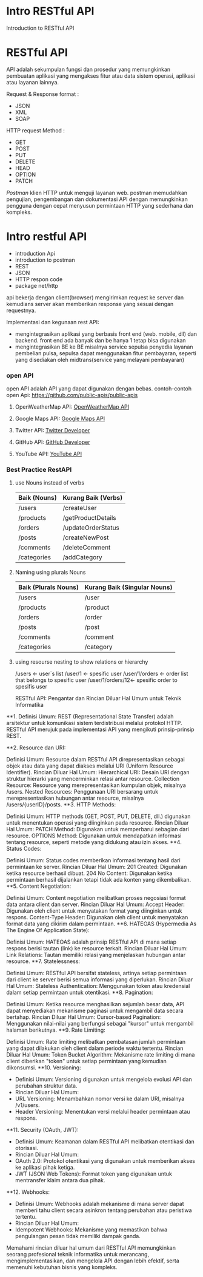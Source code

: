 # Intro RESTful API

Introduction to RESTful API

# RESTful API
API adalah sekumpulan fungsi dan prosedur yang memungkinkan pembuatan aplikasi yang mengakses fitur atau data sistem operasi, aplikasi atau layanan lainnya.

Request & Response format :
- JSON
- XML
- SOAP

HTTP request Method :
- GET
- POST
- PUT
- DELETE
- HEAD
- OPTION
- PATCH

*Postman* klien HTTP untuk menguji layanan web. postman memudahkan pengujian, pengembangan dan dokumentasi API dengan memungkinkan pengguna dengan cepat menyusun permintaan HTTP yang sederhana dan kompleks.

# Intro restful API
- introduction Api
- introduction to postman
- REST
- JSON
- HTTP respon code
- package net/http

api bekerja dengan client(browser) mengirimkan request ke server dan kemudians server akan memberikan response yang sesuai dengan requestnya.
 
Implementasi dan kegunaan rest API:
- mengintegrasikan aplikasi yang berbasis front end (web. mobile, dll) dan backend. front end ada banyak dan be hanya 1 tetap bisa digunakan
- mengintegrasikan BE ke BE
misalnya  service sepulsa penyedia layanan pembelian pulsa, sepulsa dapat menggunakan fitur pembayaran, seperti yang disediakan oleh midtrans(service yang melayani pembayaran)
 
### open API
open API adalah API yang dapat digunakan dengan bebas.
contoh-contoh open Api: https://github.com/public-apis/public-apis

1. OpenWeatherMap API: [OpenWeatherMap API](https://openweathermap.org/api)

2. Google Maps API: [Google Maps API](https://developers.google.com/maps)

3. Twitter API: [Twitter Developer](https://developer.twitter.com/en)

4. GitHub API: [GitHub Developer](https://developer.github.com/)

5. YouTube API: [YouTube API](https://developers.google.com/youtube/)

### Best Practice RestAPI
1. use Nouns instead of verbs

    | Baik (Nouns)    | Kurang Baik (Verbs) |
    |-----------------|---------------------|
    | /users          | /createUser         |
    | /products       | /getProductDetails  |
    | /orders         | /updateOrderStatus  |
    | /posts          | /createNewPost      |
    | /comments       | /deleteComment      |
    | /categories     | /addCategory        |

2. Naming using plurals Nouns
   
    | Baik (Plurals Nouns) | Kurang Baik (Singular Nouns) |
    |-----------------------|------------------------------|
    | /users                | /user                        |
    | /products             | /product                     |
    | /orders               | /order                       |
    | /posts                | /post                        |
    | /comments             | /comment                     |
    | /categories           | /category                    |

3. using resourse nesting to show relations or hierarchy
   
   /users <- user`s list
   /user/1 <- spesific user
   /user/1/orders <- order list that belongs to spesific user 
   /user/1/orders/12<- spesific order to spesifis user

   RESTful API: Pengantar dan Rincian Diluar Hal Umum untuk Teknik Informatika

**1. Definisi Umum: REST (Representational State Transfer) adalah arsitektur untuk komunikasi sistem terdistribusi melalui protokol HTTP. RESTful API merujuk pada implementasi API yang mengikuti prinsip-prinsip REST.

**2. Resource dan URI:

Definisi Umum: Resource dalam RESTful API direpresentasikan sebagai objek atau data yang dapat diakses melalui URI (Uniform Resource Identifier).
Rincian Diluar Hal Umum:
Hierarchical URI: Desain URI dengan struktur hierarki yang mencerminkan relasi antar resource.
Collection Resource: Resource yang merepresentasikan kumpulan objek, misalnya /users.
Nested Resources: Penggunaan URI bersarang untuk merepresentasikan hubungan antar resource, misalnya /users/{userID}/posts.
**3. HTTP Methods:

Definisi Umum: HTTP methods (GET, POST, PUT, DELETE, dll.) digunakan untuk menentukan operasi yang diinginkan pada resource.
Rincian Diluar Hal Umum:
PATCH Method: Digunakan untuk memperbarui sebagian dari resource.
OPTIONS Method: Digunakan untuk mendapatkan informasi tentang resource, seperti metode yang didukung atau izin akses.
**4. Status Codes:

Definisi Umum: Status codes memberikan informasi tentang hasil dari permintaan ke server.
Rincian Diluar Hal Umum:
201 Created: Digunakan ketika resource berhasil dibuat.
204 No Content: Digunakan ketika permintaan berhasil dijalankan tetapi tidak ada konten yang dikembalikan.
**5. Content Negotiation:

Definisi Umum: Content negotiation melibatkan proses negosiasi format data antara client dan server.
Rincian Diluar Hal Umum:
Accept Header: Digunakan oleh client untuk menyatakan format yang diinginkan untuk respons.
Content-Type Header: Digunakan oleh client untuk menyatakan format data yang dikirim dalam permintaan.
**6. HATEOAS (Hypermedia As The Engine Of Application State):

Definisi Umum: HATEOAS adalah prinsip RESTful API di mana setiap respons berisi tautan (link) ke resource terkait.
Rincian Diluar Hal Umum:
Link Relations: Tautan memiliki relasi yang menjelaskan hubungan antar resource.
**7. Statelessness:

Definisi Umum: RESTful API bersifat stateless, artinya setiap permintaan dari client ke server berisi semua informasi yang diperlukan.
Rincian Diluar Hal Umum:
Stateless Authentication: Menggunakan token atau kredensial dalam setiap permintaan untuk otentikasi.
**8. Pagination:

Definisi Umum: Ketika resource menghasilkan sejumlah besar data, API dapat menyediakan mekanisme paginasi untuk mengambil data secara bertahap.
Rincian Diluar Hal Umum:
Cursor-based Pagination: Menggunakan nilai-nilai yang berfungsi sebagai "kursor" untuk mengambil halaman berikutnya.
**9. Rate Limiting:

Definisi Umum: Rate limiting melibatkan pembatasan jumlah permintaan yang dapat dilakukan oleh client dalam periode waktu tertentu.
Rincian Diluar Hal Umum:
Token Bucket Algorithm: Mekanisme rate limiting di mana client diberikan "token" untuk setiap permintaan yang kemudian dikonsumsi.
**10. Versioning:
- Definisi Umum: Versioning digunakan untuk mengelola evolusi API dan perubahan struktur data.
- Rincian Diluar Hal Umum:
- URL Versioning: Menambahkan nomor versi ke dalam URI, misalnya /v1/users.
- Header Versioning: Menentukan versi melalui header permintaan atau respons.

**11. Security (OAuth, JWT):
- Definisi Umum: Keamanan dalam RESTful API melibatkan otentikasi dan otorisasi.
- Rincian Diluar Hal Umum:
- OAuth 2.0: Protokol otentikasi yang digunakan untuk memberikan akses ke aplikasi pihak ketiga.
- JWT (JSON Web Tokens): Format token yang digunakan untuk mentransfer klaim antara dua pihak.

**12. Webhooks:
- Definisi Umum: Webhooks adalah mekanisme di mana server dapat memberi tahu client secara asinkron tentang perubahan atau peristiwa tertentu.
- Rincian Diluar Hal Umum:
- Idempotent Webhooks: Mekanisme yang memastikan bahwa pengulangan pesan tidak memiliki dampak ganda.

Memahami rincian diluar hal umum dari RESTful API memungkinkan seorang profesional teknik informatika untuk merancang, mengimplementasikan, dan mengelola API dengan lebih efektif, serta memenuhi kebutuhan bisnis yang kompleks.


